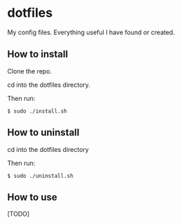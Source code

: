# dotfiles
My config files. Everything useful I have found or created.

## How to install
Clone the repo.

cd into the dotfiles directory.

Then run:
```
$ sudo ./install.sh
```

## How to uninstall
cd into the dotfiles directory

Then run:
```
$ sudo ./uninstall.sh
```

## How to use
[TODO]